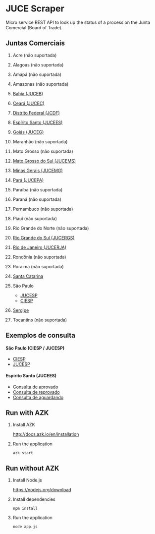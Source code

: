 JUCE Scraper
============

Micro service REST API to look up the status of a process on the Junta Comercial (Board of Trade).

Juntas Comerciais
-----------------

1.	Acre (não suportada)

2.	Alagoas (não suportada)

3.	Amapá (não suportada)

4.	Amazonas (não suportada)

5.	[Bahia (JUCEB)](https://http://www.juceb.ba.gov.br)

6.	[Ceará (JUCEC)](http://vpn2.jucec.ce.gov.br)

7.	[Distrito Federal (JCDF)](http://jcdf.smpe.gov.br)

8.	[Espírito Santo (JUCEES)](https://www.jucees.es.gov.br)

9.	[Goiás (JUCEG)](http://servicos.juceg.go.gov.br)

10.	Maranhão (não suportada)

11.	Mato Grosso (não suportada)

12.	[Mato Grosso do Sul (JUCEMS)](https://jucems.ms.gov.br)

13.	[Minas Gerais (JUCEMG)](http://www.jucemg.mg.gov.br)

14.	[Pará (JUCEPA)](http://www.jucepa.pa.gov.br)

15.	Paraíba (não suportada)

16.	Paraná (não suportada)

17.	Pernambuco (não suportada)

18.	Piauí (não suportada)

19.	Rio Grande do Norte (não suportada)

20.	[Rio Grande do Sul (JUCERGS)](http://www.jucergs.rs.gov.br)

21.	[Rio de Janeiro (JUCERJA)](https://www.jucerja.rj.gov.br)

22.	Rondônia (não suportada)

23.	Roraima (não suportada)

24.	[Santa Catarina](http://sistemas2.jucesc.sc.gov.br)

25.	São Paulo

	-	[JUCESP](https://www.jucesp.sp.gov.br)
	-	[CIESP](https://www.jucespciesp.com.br)

26.	[Sergipe](https://www.jucese.se.gov.br)

27.	Tocantins (não suportada)

Exemplos de consulta
--------------------

#### São Paulo (CIESP / JUCESP)

-	[CIESP](http://juce-scraper.herokuapp.com/ciesp/0543484154)
-	[JUCESP](http://juce-scraper.herokuapp.com/jucesp/0543484154)

#### Espirito Santo (JUCEES)

-	[Consulta de aprovado](https://www.jucees.es.gov.br/consulta/processo.php?nrproc=147802806)
-	[Consulta de reprovado](https://www.jucees.es.gov.br/consulta/processo.php?nrproc=140440879)
-	[Consulta de aguardando](https://www.jucees.es.gov.br/consulta/processo.php?nrproc=140031740)

Run with AZK
------------

1.	Install AZK

	http://docs.azk.io/en/installation

2.	Run the application

	`azk start`

Run without AZK
---------------

1.	Install Node.js

	https://nodejs.org/download

2.	Install dependencies

	`npm install`

3.	Run the application

	`node app.js`

